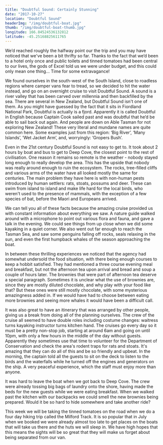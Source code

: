 ```yaml
---
title: "Doubtful Sound: Certainly Stunning"
date: "2017-10-27"
location: "Doubtful Sound"
headerImg: "/img/doubtful-boat.jpg"
thumb: "/img/doubtful-boat-thumb.jpg"
longitude: 166.84524536132812
latitude: -45.25168825611765
---
```


We’d reached roughly the halfway point our the trip and you may have noticed that we've been a bit thrifty so far. Thanks to the fact that we’d been to a hotel only once and public toilets and tinned tomatoes had been central to our lives, the gods of Excel told us we were under budget, and this could only mean one thing… Time for some extravagance!

We found ourselves in the south-west of the South Island, close to roadless regions where camper vans fear to tread, so we decided to hit the water instead, and go on an overnight cruise to visit Doubtful Sound. A sound is a river valley that has been carved over millennia and then backfilled by the sea. There are several in New Zealand, but Doubtful Sound isn't one of them. As you might have guessed by the fact that it sits in Fiordland National Park, Doubtful is actually is a fjord. Apparently it is called Doubtful in English because Captain Cook sailed past and was doubtful that he’d be able to sail back out again. And people are down on Able Tasman for not exploring New Zealand! These very literal and mundane names are quite common here. Some examples just from this region: ‘Big River’, ‘Many Islands’, ’Wet Jacket Arm’, and, worryingly: ‘Gropers Bush’.

Even in the 21st century Doubtful Sound is not easy to get to. It took about 2 hours by boat and bus to get to Deep Cove, the closest point to the rest of civilisation. One reason it remains so remote is the weather - nobody stayed long enough to really develop the area. This has the upside that nobody was really around enough to ruin the ecosystem. The rocks, tree-filled cliffs and various arms of the water have all looked mostly the same for centuries. The main problem they have here is with non-human pests introduced by human settlers: rats, stoats, possums and deer. These can swim from island to island and make life hard for the local birds, who weren't used to the presence of mammals, with the exception of a few species of bat, before the Maori and Europeans arrived.

<div><photo url="/img/doubtful-penguins.jpg"></photo></div>

We can tell you all of these facts because the amazing cruise provided us with constant information about everything we saw. A nature guide walked around with a microphone to point out various flora and fauna, and gave a talk in the evening. We could see things from up close when we did some kayaking in a quiet corner. We also went out far enough to reach the Tasman Sea, and saw some penguins falling off rocks, seals relaxing in the sun, and even the first humpback whales of the season approaching the boat.

In between these thrilling experiences we noticed that the agency had somewhat undersold the food situation, with there being enough courses to keep a hobbit satisfied. They had mentioned a three course evening meal and breakfast, but not the afternoon tea upon arrival and bread and soup a couple of hours later. The brownies that were part of afternoon tea deserve a special paragraph. Sometimes it is unclear what the use of brownies are, since they are mostly diluted chocolate, and why play with your food like that? But these ones were still mostly chocolate, with some mysterious amazingness added in. If we would have had to choose between eating more brownies and seeing more whales it would have been a difficult call.

<div><photo url="/img/doubtful-seal.jpg"></photo></div>

It was also great to have an itinerary that was arranged by other people, giving us a break from doing all of the planning ourselves. The crew of the cruise all seemed to have double roles including costume changes: waitress turns kayaking instructor turns kitchen hand. The cruises go every day so it must be a pretty non-stop job, starting at around 6am and going on until 10pm, with only a few hours in the middle of the day without guests. Apparently they sometimes use that time to volunteer for the Department of Conservation and check the area's rodent traps for rats and stoats. It's amazing that they can do all of this and be so friendly and upbeat. In the morning, the captain told all the guests to sit on the deck to listen to the birds and the waterfalls while he turned off the engines and generators on the ship. A very peaceful experience, which the staff must enjoy more than anyone.

<div><photo url="/img/doubtful-lookout.jpg" fullwidth="true"></photo></div>

It was hard to leave the boat when we got back to Deep Cove. The crew were already tossing big bags of laundry onto the shore, having made the beds for the new guests while we were eating breakfast. When we walked past the kitchen with our backpacks we could smell the new brownies being prepared. Would it be so hard to hide somewhere and take another ride?

This week we will be taking the tinned tomatoes on the road when we do a four day hiking trip called the Milford Track. It is so popular that in July when we booked we were already almost too late to get places on the boats that will take us there and the huts we will sleep in. We have high hopes that this means the sights will be so great that they will make us forget about being separated from our van.